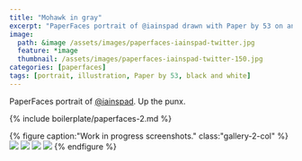 ```yaml
---
title: "Mohawk in gray"
excerpt: "PaperFaces portrait of @iainspad drawn with Paper by 53 on an iPad."
image: 
  path: &image /assets/images/paperfaces-iainspad-twitter.jpg 
  feature: *image
  thumbnail: /assets/images/paperfaces-iainspad-twitter-150.jpg
categories: [paperfaces]
tags: [portrait, illustration, Paper by 53, black and white]
---
```


PaperFaces portrait of [@iainspad](https://twitter.com/iainspad). Up the punx.

{% include boilerplate/paperfaces-2.md %}

{% figure caption:"Work in progress screenshots." class:"gallery-2-col" %}
[![](/assets/images/paperfaces-iainspad-process-1-600.jpg)](/assets/images/paperfaces-iainspad-process-1-lg.jpg)
[![](/assets/images/paperfaces-iainspad-process-2-600.jpg)](/assets/images/paperfaces-iainspad-process-2-lg.jpg)
[![](/assets/images/paperfaces-iainspad-process-3-600.jpg)](/assets/images/paperfaces-iainspad-process-3-lg.jpg)
[![](/assets/images/paperfaces-iainspad-process-4-600.jpg)](/assets/images/paperfaces-iainspad-process-4-lg.jpg)
{% endfigure %}
